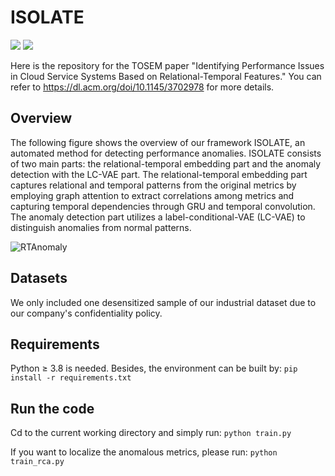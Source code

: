 # ISOLATE
![](https://img.shields.io/badge/version-1.0-blue.svg) 
![](https://img.shields.io/badge/language-python-orange.svg)

Here is the repository for the TOSEM paper "Identifying Performance Issues in Cloud Service Systems Based on Relational-Temporal Features." You can refer to https://dl.acm.org/doi/10.1145/3702978 for more details. 

## Overview

The following figure shows the overview of our framework ISOLATE, an automated method for detecting performance anomalies. ISOLATE consists of two main parts: the relational-temporal embedding part and the anomaly detection with the LC-VAE part. The relational-temporal embedding part captures relational and temporal patterns from the original metrics by employing graph attention to extract correlations among metrics and capturing temporal dependencies through GRU and temporal convolution. The anomaly detection part utilizes a label-conditional-VAE (LC-VAE) to distinguish anomalies from normal patterns. 

![RTAnomaly](https://github.com/ICSE24-Submission/RTAnomaly/assets/131580646/5c4b24c6-d371-4518-8c92-f7c812d8ae19)

## Datasets

We only included one desensitized sample of our industrial dataset due to our company's confidentiality policy.

## Requirements

Python $\geq$ 3.8 is needed. Besides, the environment can be built by:
```pip install -r requirements.txt```

## Run the code
Cd to the current working directory and simply run:
```python train.py```

If you want to localize the anomalous metrics, please run:
```python train_rca.py```
